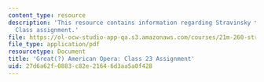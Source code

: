 ```yaml
---
content_type: resource
description: 'This resource contains information regarding Stravinsky to the present:
  Class assignment.'
file: https://ol-ocw-studio-app-qa.s3.amazonaws.com/courses/21m-260-stravinsky-to-the-present-spring-2016/27d6a62f0883c82e21646d3aa5a0f428_MIT21M_260S16_assn23.pdf
file_type: application/pdf
resourcetype: Document
title: 'Great(?) American Opera: Class 23 Assignment'
uid: 27d6a62f-0883-c82e-2164-6d3aa5a0f428
---
```

